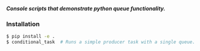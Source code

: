 ##### Console scripts that demonstrate python queue functionality.

### Installation
```bash
$ pip install -e .
$ conditional_task  # Runs a simple producer task with a single queue.
```

